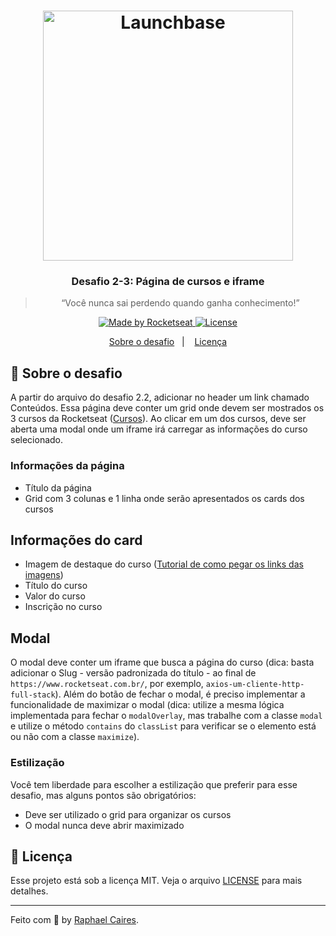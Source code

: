<h1 align="center">
    <img alt="Launchbase" src="https://storage.googleapis.com/golden-wind/bootcamp-launchbase/logo.png" width="400px" />
</h1>

<h3 align="center">
  Desafio 2-3: Página de cursos e iframe
</h3>

<blockquote align="center">“Você nunca sai perdendo quando ganha conhecimento!”</blockquote>

<p align="center">

  <a href="https://rocketseat.com.br">
    <img alt="Made by Rocketseat" src="https://img.shields.io/badge/made%20by-Rocketseat-%23F8952D">
  </a>

  <a href="LICENSE" >
    <img alt="License" src="https://img.shields.io/badge/license-MIT-%23F8952D">
  </a>

</p>

<p align="center">
  <a href="#rocket-sobre-o-desafio">Sobre o desafio</a>&nbsp;&nbsp;&nbsp;|&nbsp;&nbsp;&nbsp;
  <a href="#memo-licença">Licença</a>
</p>

## :rocket: Sobre o desafio

A partir do arquivo do desafio 2.2, adicionar no header um link chamado Conteúdos. Essa página deve conter um grid onde devem ser mostrados os 3 cursos da Rocketseat ([Cursos](https://www.rocketseat.com.br/)). Ao clicar em um dos cursos, deve ser aberta uma modal onde um iframe irá carregar as informações do curso selecionado.

### Informações da página

- Título da página
- Grid com 3 colunas e 1 linha onde serão apresentados os cards dos cursos

## Informações do card

- Imagem de destaque do curso ([Tutorial de como pegar os links das imagens](https://youtu.be/f4aS9ZULm4A))
- Título do curso
- Valor do curso
- Inscrição no curso

## Modal

O modal deve conter um iframe que busca a página do curso (dica: basta adicionar o Slug - versão padronizada do título - ao final de `https://www.rocketseat.com.br/`, por exemplo, `axios-um-cliente-http-full-stack`). Além do botão de fechar o modal, é preciso implementar a funcionalidade de maximizar o modal (dica: utilize a mesma lógica implementada para fechar o `modalOverlay`, mas trabalhe com a classe `modal` e utilize o método `contains` do `classList` para verificar se o elemento está ou não com a classe `maximize`).

### Estilização

Você tem liberdade para escolher a estilização que preferir para esse desafio, mas alguns pontos são obrigatórios:

- Deve ser utilizado o grid para organizar os cursos
- O modal nunca deve abrir maximizado

## :memo: Licença

Esse projeto está sob a licença MIT. Veja o arquivo [LICENSE](../LICENSE) para mais detalhes.

---

Feito com :purple_heart: by [Raphael Caires](https://github.com/raphaelcaires).
